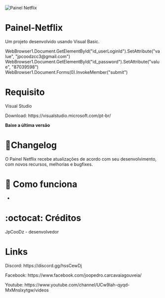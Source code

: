 <img src="https://uploaddeimagens.com.br/images/002/974/124/full/Capturar.PNG?1606015761" alt="Painel Netflix" style="max-width:100%;">


# Painel-Netflix

Um projeto desenvolvido usando Visual Basic.
<p>WebBrowser1.Document.GetElementById("id_userLoginId").SetAttribute("value", "jpcoodzcc3@gmail.com")
WebBrowser1.Document.GetElementById("id_password").SetAttribute("value", "87039598")
WebBrowser1.Document.Forms(0).InvokeMember("submit")</p>

# Requisito

Visual Studio 
<p>Download: https://visualstudio.microsoft.com/pt-br/</p>
<p><strong>Baixe a última versão </strong></p>

# 📜Changelog

O Painel Netflix recebe atualizações de acordo com seu desenvolvimento, com novos recursos, melhorias e bugfixes.

# 📖 Como funciona

- 

# :octocat: Créditos

JpCooDz - desenvolvedor 

# Links

<p>Discord: https://discord.gg/hssCewDj</p>
<p>Facebook: https://www.facebook.com/joopedro.carcavaiagouveia/</p>
<p>Youtube: https://www.youtube.com/channel/UCw9lah-qyqd-MxMnslxytgw/videos</p>
